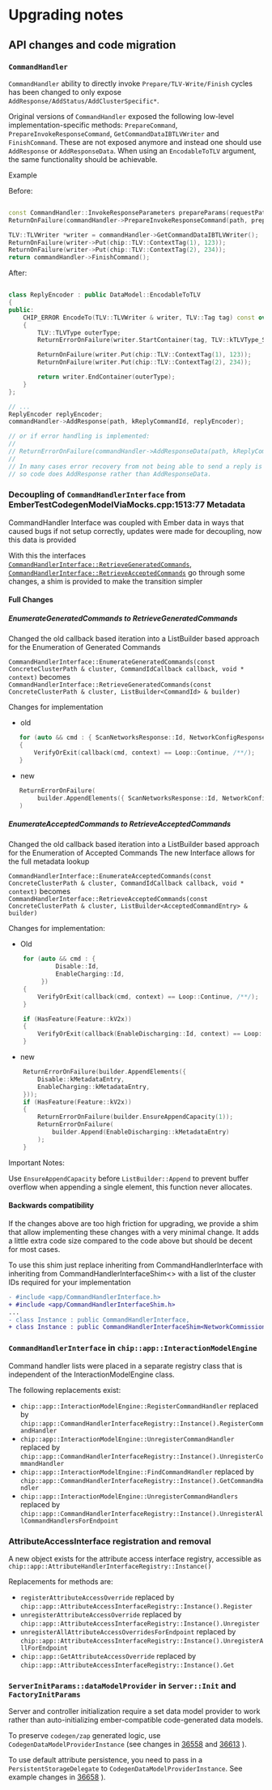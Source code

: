 # Upgrading notes

## API changes and code migration

### `CommandHandler`

`CommandHandler` ability to directly invoke `Prepare/TLV-Write/Finish` cycles
has been changed to only expose `AddResponse/AddStatus/AddClusterSpecific*`.

Original versions of `CommandHandler` exposed the following low-level
implementation-specific methods: `PrepareCommand`,
`PrepareInvokeResponseCommand`, `GetCommandDataIBTLVWriter` and `FinishCommand`.
These are not exposed anymore and instead one should use `AddResponse` or
`AddResponseData`. When using an `EncodableToTLV` argument, the same
functionality should be achievable.

Example

Before:

```cpp

const CommandHandler::InvokeResponseParameters prepareParams(requestPath);
ReturnOnFailure(commandHandler->PrepareInvokeResponseCommand(path, prepareParams));

TLV::TLVWriter *writer = commandHandler->GetCommandDataIBTLVWriter();
ReturnOnFailure(writer->Put(chip::TLV::ContextTag(1), 123));
ReturnOnFailure(writer->Put(chip::TLV::ContextTag(2), 234));
return commandHandler->FinishCommand();
```

After:

```cpp

class ReplyEncoder : public DataModel::EncodableToTLV
{
public:
    CHIP_ERROR EncodeTo(TLV::TLVWriter & writer, TLV::Tag tag) const override
    {
        TLV::TLVType outerType;
        ReturnErrorOnFailure(writer.StartContainer(tag, TLV::kTLVType_Structure, outerType));

        ReturnOnFailure(writer.Put(chip::TLV::ContextTag(1), 123));
        ReturnOnFailure(writer.Put(chip::TLV::ContextTag(2), 234));

        return writer.EndContainer(outerType);
    }
};

// ...
ReplyEncoder replyEncoder;
commandHandler->AddResponse(path, kReplyCommandId, replyEncoder);

// or if error handling is implemented:
//
// ReturnErrorOnFailure(commandHandler->AddResponseData(path, kReplyCommandId, replyEncoder));
//
// In many cases error recovery from not being able to send a reply is not easy or expected,
// so code does AddResponse rather than AddResponseData.

```

### Decoupling of `CommandHandlerInterface` from EmberTestCodegenModelViaMocks.cpp:1513:77 Metadata

CommandHandler Interface was coupled with Ember data in ways that caused bugs if
not setup correctly, updates were made for decoupling, now this data is provided

With this the interfaces
[`CommandHandlerInterface::RetrieveGeneratedCommands`](#enumerateacceptedcommands-to-retrieveacceptedcommands),
[`CommandHandlerInterface::RetrieveAcceptedCommands`](#enumerategeneratedcommands-to-retrievegeneratedcommands)
go through some changes, a shim is provided to make the transition simpler

#### Full Changes

##### EnumerateGeneratedCommands to RetrieveGeneratedCommands

Changed the old callback based iteration into a ListBuilder based approach for
the Enumeration of Generated Commands

`CommandHandlerInterface::EnumerateGeneratedCommands(const ConcreteClusterPath & cluster, CommandIdCallback callback, void * context)`
becomes
`CommandHandlerInterface::RetrieveGeneratedCommands(const ConcreteClusterPath & cluster, ListBuilder<CommandId> & builder)`

Changes for implementation

-   old

```cpp
   for (auto && cmd : { ScanNetworksResponse::Id, NetworkConfigResponse::Id, ConnectNetworkResponse::Id })
   {
       VerifyOrExit(callback(cmd, context) == Loop::Continue, /**/);
   }
```

-   new

```cpp
   ReturnErrorOnFailure(
        builder.AppendElements({ ScanNetworksResponse::Id, NetworkConfigResponse::Id, ConnectNetworkResponse::Id })
   )
```

##### EnumerateAcceptedCommands to RetrieveAcceptedCommands

Changed the old callback based iteration into a ListBuilder based approach for
the Enumeration of Accepted Commands The new Interface allows for the full
metadata lookup

`CommandHandlerInterface::EnumerateAcceptedCommands(const ConcreteClusterPath & cluster, CommandIdCallback callback, void * context)`
becomes
`CommandHandlerInterface::RetrieveAcceptedCommands(const ConcreteClusterPath & cluster, ListBuilder<AcceptedCommandEntry> & builder)`

Changes for implementation:

-   Old

```cpp
    for (auto && cmd : {
             Disable::Id,
             EnableCharging::Id,
         })
    {
        VerifyOrExit(callback(cmd, context) == Loop::Continue, /**/);
    }

    if (HasFeature(Feature::kV2x))
    {
        VerifyOrExit(callback(EnableDischarging::Id, context) == Loop::Continue, /**/);
    }
```

-   new

```cpp
    ReturnErrorOnFailure(builder.AppendElements({
        Disable::kMetadataEntry,
        EnableCharging::kMetadataEntry,
    }));
    if (HasFeature(Feature::kV2x))
    {
        ReturnErrorOnFailure(builder.EnsureAppendCapacity(1));
        ReturnErrorOnFailure(
            builder.Append(EnableDischarging::kMetadataEntry)
        );
    }
```

Important Notes:

Use `EnsureAppendCapacity` before `ListBuilder::Append` to prevent buffer
overflow when appending a single element, this function never allocates.

#### Backwards compatibility

If the changes above are too high friction for upgrading, we provide a shim that
allow implementing these changes with a very minimal change. It adds a little
extra code size compared to the code above but should be decent for most cases.

To use this shim just replace inheriting from CommandHandlerInterface with
inheriting from CommandHandlerInterfaceShim<> with a list of the cluster IDs
required for your implementation

```diff
- #include <app/CommandHandlerInterface.h>
+ #include <app/CommandHandlerInterfaceShim.h>
...
- class Instance : public CommandHandlerInterface,
+ class Instance : public CommandHandlerInterfaceShim<NetworkCommissioning::Id>
```

### `CommandHandlerInterface` in `chip::app::InteractionModelEngine`

Command handler lists were placed in a separate registry class that is
independent of the InteractionModelEngine class.

The following replacements exist:

-   `chip::app::InteractionModelEngine::RegisterCommandHandler` replaced by
    `chip::app::CommandHandlerInterfaceRegistry::Instance().RegisterCommandHandler`
-   `chip::app::InteractionModelEngine::UnregisterCommandHandler` replaced by
    `chip::app::CommandHandlerInterfaceRegistry::Instance().UnregisterCommandHandler`
-   `chip::app::InteractionModelEngine::FindCommandHandler` replaced by
    `chip::app::CommandHandlerInterfaceRegistry::Instance().GetCommandHandler`
-   `chip::app::InteractionModelEngine::UnregisterCommandHandlers` replaced by
    `chip::app::CommandHandlerInterfaceRegistry::Instance().UnregisterAllCommandHandlersForEndpoint`

### AttributeAccessInterface registration and removal

A new object exists for the attribute access interface registry, accessible as
`chip::app::AttributeHandlerInterfaceRegistry::Instance()`

Replacements for methods are:

-   `registerAttributeAccessOverride` replaced by
    `chip::app::AttributeAccessInterfaceRegistry::Instance().Register`
-   `unregisterAttributeAccessOverride` replaced by
    `chip::app::AttributeAccessInterfaceRegistry::Instance().Unregister`
-   `unregisterAllAttributeAccessOverridesForEndpoint` replaced by
    `chip::app::AttributeAccessInterfaceRegistry::Instance().UnregisterAllForEndpoint`
-   `chip::app::GetAttributeAccessOverride` replaced by
    `chip::app::AttributeAccessInterfaceRegistry::Instance().Get`

### `ServerInitParams::dataModelProvider` in `Server::Init` and `FactoryInitParams`

Server and controller initialization require a set data model provider to work
rather than auto-initializing ember-compatible code-generated data models.

To preserve `codegen/zap` generated logic, use
`CodegenDataModelProviderInstance` (see changes in
[36558](https://github.com/project-chip/connectedhomeip/pull/36558) and
[36613](https://github.com/project-chip/connectedhomeip/pull/36613) ).

To use default attribute persistence, you need to pass in a
`PersistentStorageDelegate` to `CodegenDataModelProviderInstance`. See example
changes in [36658](https://github.com/project-chip/connectedhomeip/pull/36658)
).

```

```
